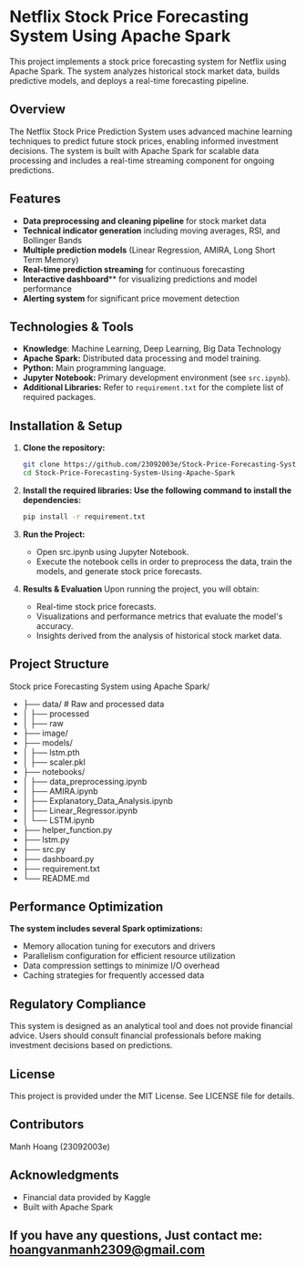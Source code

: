 # Netflix Stock Price Forecasting System Using Apache Spark

This project implements a stock price forecasting system for Netflix using Apache Spark. The system analyzes historical stock market data, builds predictive models, and deploys a real-time forecasting pipeline.
## Overview

The Netflix Stock Price Prediction System uses advanced machine learning techniques to predict future stock prices, enabling informed investment decisions. The system is built with Apache Spark for scalable data processing and includes a real-time streaming component for ongoing predictions.

## Features

- **Data preprocessing and cleaning pipeline** for stock market data
- **Technical indicator generation** including moving averages, RSI, and Bollinger Bands
- **Multiple prediction models** (Linear Regression, AMIRA, Long Short Term Memory)
- **Real-time prediction streaming** for continuous forecasting
- **Interactive dashboard**** for visualizing predictions and model performance
- **Alerting system** for significant price movement detection

## Technologies & Tools
- **Knowledge**: Machine Learning, Deep Learning, Big Data Technology
- **Apache Spark:** Distributed data processing and model training.
- **Python:** Main programming language.
- **Jupyter Notebook:** Primary development environment (see `src.ipynb`).
- **Additional Libraries:** Refer to `requirement.txt` for the complete list of required packages.


## Installation & Setup

1. **Clone the repository:**
   ```bash
   git clone https://github.com/23092003e/Stock-Price-Forecasting-System-Using-Apache-Spark.git
   cd Stock-Price-Forecasting-System-Using-Apache-Spark


2. **Install the required libraries: Use the following command to install the dependencies:**
    ```bash
    pip install -r requirement.txt

3. **Run the Project:**
    - Open src.ipynb using Jupyter Notebook.
    - Execute the notebook cells in order to preprocess the data, train the models, and generate stock price forecasts.

4. **Results & Evaluation**
   Upon running the project, you will obtain:
    - Real-time stock price forecasts.
    - Visualizations and performance metrics that evaluate the model's accuracy.
    - Insights derived from the analysis of historical stock market data.

## Project Structure
Stock price Forecasting System using Apache Spark/
- ├── data/                  # Raw and processed data
- │   ├── processed
- │   ├── raw
- ├── image/                
- ├── models/
- │   ├── lstm.pth
- │   ├── scaler.pkl
- ├── notebooks/             
- │   ├── data_preprocessing.ipynb   
- │   ├── AMIRA.ipynb      
- │   ├── Explanatory_Data_Analysis.ipynb          
- │   ├── Linear_Regressor.ipynb      
- │   └── LSTM.ipynb      
- ├── helper_function.py
- ├── lstm.py
- ├── src.py
- ├── dashboard.py    
- ├── requirement.txt
- └── README.md

## Performance Optimization
**The system includes several Spark optimizations:**

- Memory allocation tuning for executors and drivers
- Parallelism configuration for efficient resource utilization
- Data compression settings to minimize I/O overhead
- Caching strategies for frequently accessed data

## Regulatory Compliance
This system is designed as an analytical tool and does not provide financial advice. Users should consult financial professionals before making investment decisions based on predictions.

## License
This project is provided under the MIT License. See LICENSE file for details.

## Contributors

Manh Hoang (23092003e)

## Acknowledgments

- Financial data provided by Kaggle
- Built with Apache Spark

## If you have any questions, Just contact me: hoangvanmanh2309@gmail.com

    
